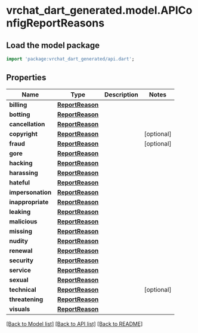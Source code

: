 # vrchat_dart_generated.model.APIConfigReportReasons

## Load the model package
```dart
import 'package:vrchat_dart_generated/api.dart';
```

## Properties
Name | Type | Description | Notes
------------ | ------------- | ------------- | -------------
**billing** | [**ReportReason**](ReportReason.md) |  | 
**botting** | [**ReportReason**](ReportReason.md) |  | 
**cancellation** | [**ReportReason**](ReportReason.md) |  | 
**copyright** | [**ReportReason**](ReportReason.md) |  | [optional] 
**fraud** | [**ReportReason**](ReportReason.md) |  | [optional] 
**gore** | [**ReportReason**](ReportReason.md) |  | 
**hacking** | [**ReportReason**](ReportReason.md) |  | 
**harassing** | [**ReportReason**](ReportReason.md) |  | 
**hateful** | [**ReportReason**](ReportReason.md) |  | 
**impersonation** | [**ReportReason**](ReportReason.md) |  | 
**inappropriate** | [**ReportReason**](ReportReason.md) |  | 
**leaking** | [**ReportReason**](ReportReason.md) |  | 
**malicious** | [**ReportReason**](ReportReason.md) |  | 
**missing** | [**ReportReason**](ReportReason.md) |  | 
**nudity** | [**ReportReason**](ReportReason.md) |  | 
**renewal** | [**ReportReason**](ReportReason.md) |  | 
**security** | [**ReportReason**](ReportReason.md) |  | 
**service** | [**ReportReason**](ReportReason.md) |  | 
**sexual** | [**ReportReason**](ReportReason.md) |  | 
**technical** | [**ReportReason**](ReportReason.md) |  | [optional] 
**threatening** | [**ReportReason**](ReportReason.md) |  | 
**visuals** | [**ReportReason**](ReportReason.md) |  | 

[[Back to Model list]](../README.md#documentation-for-models) [[Back to API list]](../README.md#documentation-for-api-endpoints) [[Back to README]](../README.md)


